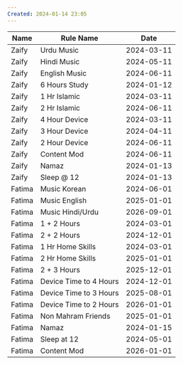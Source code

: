 ```yaml
---
Created: 2024-01-14 23:05
---
```

| Name   | Rule Name              | Date       |
| ------ | ---------------------- | ---------- |
| Zaify  | Urdu Music             | 2024-03-11 |
| Zaify  | Hindi Music            | 2024-05-11 |
| Zaify  | English Music          | 2024-06-11 |
| Zaify  | 6 Hours Study          | 2024-01-12 |
| Zaify  | 1 Hr Islamic           | 2024-03-11 |
| Zaify  | 2 Hr Islamic           | 2024-06-11 |
| Zaify  | 4 Hour Device          | 2024-03-11 |
| Zaify  | 3 Hour Device          | 2024-04-11 |
| Zaify  | 2 Hour Device          | 2024-06-11 |
| Zaify  | Content Mod            | 2024-06-11 |
| Zaify  | Namaz                  | 2024-01-13 |
| Zaify  | Sleep @ 12             | 2024-01-13 |
| Fatima | Music Korean           | 2024-06-01 |
| Fatima | Music English          | 2025-01-01 |
| Fatima | Music Hindi/Urdu       | 2026-09-01 |
| Fatima | 1 + 2 Hours            | 2024-03-01 |
| Fatima | 2 + 2 Hours            | 2024-12-01 |
| Fatima | 1 Hr Home Skills       | 2024-03-01 |
| Fatima | 2 Hr Home Skills       | 2025-01-01 |
| Fatima | 2 + 3 Hours            | 2025-12-01 |
| Fatima | Device Time to 4 Hours | 2024-12-01 |
| Fatima | Device Time to 3 Hours | 2025-08-01 |
| Fatima | Device Time to 2 Hours | 2026-01-01 |
| Fatima | Non Mahram Friends     | 2025-01-01 |
| Fatima | Namaz                  | 2024-01-15 |
| Fatima | Sleep at 12            | 2024-05-01 |
| Fatima | Content Mod            | 2026-01-01 |
